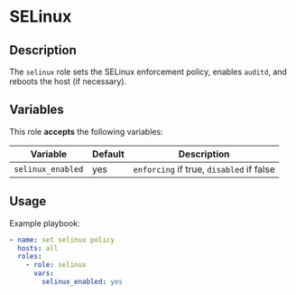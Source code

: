 SELinux
=======

Description
-----------

The `selinux` role sets the SELinux enforcement policy, enables `auditd`, and
reboots the host (if necessary).

Variables
---------

This role **accepts** the following variables:

Variable          | Default | Description
------------------|---------|------------
`selinux_enabled` | yes     | `enforcing` if true, `disabled` if false


Usage
-----

Example playbook:

````yaml
- name: set selinux policy
  hosts: all
  roles:
    - role: selinux
      vars:
        selinux_enabled: yes
````
